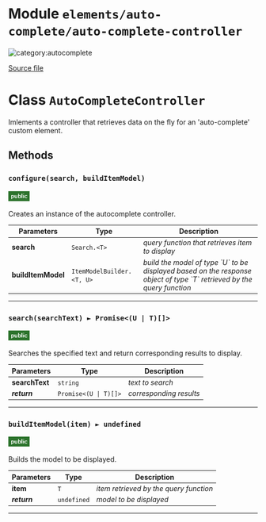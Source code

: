 # Module `elements/auto-complete/auto-complete-controller`

![category:autocomplete](https://img.shields.io/badge/category-autocomplete-blue.svg?style=flat-square)



[Source file](..\src\elements\auto-complete\auto-complete-controller.js)

# Class `AutoCompleteController`

Imlements a controller that retrieves data on the fly for an &#x27;auto-complete&#x27; custom element.

## Methods

### `configure(search, buildItemModel)`

![modifier: public](images/badges/modifier-public.png)

Creates an instance of the autocomplete controller.

Parameters | Type | Description
--- | --- | ---
__search__ | `Search.<T>` | *query function that retrieves item to display*
__buildItemModel__ | `ItemModelBuilder.<T, U>` | *build the model of type &#x60;U&#x60; to be displayed based on the response object of type &#x60;T&#x60; retrieved by the query function*

---

### `search(searchText) ► Promise<(U | T)[]>`

![modifier: public](images/badges/modifier-public.png)

Searches the specified text and return corresponding results to display.

Parameters | Type | Description
--- | --- | ---
__searchText__ | `string` | *text to search*
__*return*__ | `Promise<(U \| T)[]>` | *corresponding results*

---

### `buildItemModel(item) ► undefined`

![modifier: public](images/badges/modifier-public.png)

Builds the model to be displayed.

Parameters | Type | Description
--- | --- | ---
__item__ | `T` | *item retrieved by the query function*
__*return*__ | `undefined` | *model to be displayed*

---
